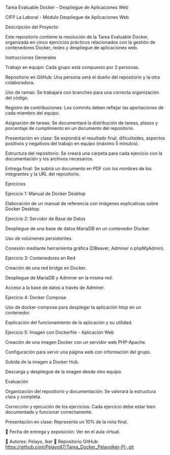 Tarea Evaluable Docker - Despliegue de Aplicaciones Web

CIFP La Laboral - Módulo Despliegue de Aplicaciones Web

Descripción del Proyecto

Este repositorio contiene la resolución de la Tarea Evaluable Docker, organizada en cinco ejercicios prácticos relacionados con la gestión de contenedores Docker, redes y despliegue de aplicaciones web.

Instrucciones Generales

Trabajo en equipo: Cada grupo está compuesto por 2 personas.

Repositorio en GitHub: Una persona será el dueño del repositorio y la otra colaboradora.

Uso de ramas: Se trabajará con branches para una correcta organización del código.

Registro de contribuciones: Los commits deben reflejar las aportaciones de cada miembro del equipo.

Asignación de tareas: Se documentará la distribución de tareas, plazos y porcentaje de cumplimiento en un documento del repositorio.

Presentación en clase: Se expondrá el resultado final, dificultades, aspectos positivos y negativos del trabajo en equipo (máximo 5 minutos).

Estructura del repositorio: Se creará una carpeta para cada ejercicio con la documentación y los archivos necesarios.

Entrega final: Se subirá un documento en PDF con los nombres de los integrantes y la URL del repositorio.

Ejercicios

Ejercicio 1: Manual de Docker Desktop

Elaboración de un manual de referencia con imágenes explicativas sobre Docker Desktop.

Ejercicio 2: Servidor de Base de Datos

Despliegue de una base de datos MariaDB en un contenedor Docker.

Uso de volúmenes persistentes.

Conexión mediante herramienta gráfica (DBeaver, Adminer o phpMyAdmin).

Ejercicio 3: Contenedores en Red

Creación de una red bridge en Docker.

Despliegue de MariaDB y Adminer en la misma red.

Acceso a la base de datos a través de Adminer.

Ejercicio 4: Docker Compose

Uso de docker-compose para desplegar la aplicación htop en un contenedor.

Explicación del funcionamiento de la aplicación y su utilidad.

Ejercicio 5: Imagen con Dockerfile - Aplicación Web

Creación de una imagen Docker con un servidor web PHP-Apache.

Configuración para servir una página web con información del grupo.

Subida de la imagen a Docker Hub.

Descarga y despliegue de la imagen desde otro equipo.

Evaluación

Organización del repositorio y documentación: Se valorará la estructura clara y completa.

Corrección y ejecución de los ejercicios: Cada ejercicio debe estar bien documentado y funcionar correctamente.

Presentación en clase: Representa un 10% de la nota final.

📌 Fecha de entrega y exposición: Ver en el aula virtual.

👥 Autores: Pelayo, Iker 
📂 Repositorio GitHub: https://github.com/Pelayo87/Tarea_Docker_PelayoIker-PI-.git
